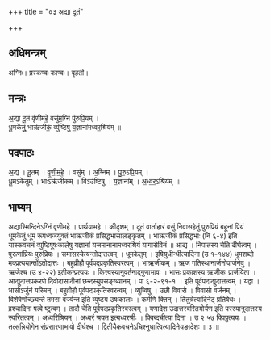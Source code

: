 +++
title = "०३ अद्या दूतं"

+++
## अधिमन्त्रम्
अग्निः। प्रस्कण्वः काण्वः। बृहती।

## मन्त्रः
अ॒द्या दू॒तं वृ॑णीमहे॒ वसु॑म॒ग्निं पु॑रुप्रि॒यम् ।  
धू॒मके॑तुं॒ भाऋ॑जीकं॒ व्यु॑ष्टिषु य॒ज्ञाना॑मध्वर॒श्रिय॑म् ॥

## पदपाठः
अ॒द्य । दू॒तम् । वृ॒णी॒म॒हे॒ । वसु॑म् । अ॒ग्निम् । पु॒रु॒ऽप्रि॒यम् ।  
धू॒मऽके॑तुम् । भाःऽऋ॑जीकम् । विऽउ॑ष्टिषु । य॒ज्ञाना॑म् । अ॒ध्व॒र॒ऽश्रिय॑म् ॥

## भाष्यम्
अद्यास्मिन्दिनेऽग्निं वृणीमहे । प्रार्थयामहे । कीदृशम् । दूतं वार्ताहारं वसुं निवासहेतुं पुरुप्रियं बहूनां प्रियं धूमकेतुं धूम रूपध्वजयुक्तं भाऋजीकं प्रसिद्धभासालङ्कृतम् । भाऋजीकं प्रसिद्धभाः (नि ६-४) इति यास्कवचनं व्युष्टिषूषःकालेषु यज्ञानां यजमानानामध्वरश्रियं यागासेविनं ॥ आद्य । निपातस्य चेति दीर्घत्वम् । पुरूणांप्रियः पुरुप्रियः । समासस्येत्यन्तोदात्तत्वम् । धूमकेतुम् । इषियुधीन्धीत्यादिना (उ १-१४४) धूमशब्दो मक्प्रत्ययान्तोंऽतोदात्तः । बहुव्रीहौ पूर्वपदप्रकृतिस्वरत्वम् । भाऋजीकम् । ऋज गतिस्थानार्जनोपार्जनेषु । ऋजेश्च (उ ४-२२) इतीकन्प्रत्ययः । कित्त्वस्यानुवर्तनाद्गुणाभावः । भासः प्रकाशस्य ऋजीकः प्रार्जयिता । आद्युदात्तप्रकरणे दिवोदासादीनां छन्दस्युपसङ्ख्यानम् । पा ६-२-९१-१ । इति पूर्वपदाद्युदात्तत्वम् । यद्वा । भासोऽर्जुनं यस्मिन् । बहुव्रीहौ पूर्वपदप्रकृतिस्वरत्वम् । व्युष्विषु । उछी विवासे । विवासो वर्जनम् । विशेषेणोच्छ्यन्ते तमसा वर्ज्यन्त इति व्युष्टय उषःकालाः । कर्मणि क्तिन् । तितुत्रेत्यादिनेट् प्रतिषेधः । व्रश्चादिना षत्वे ष्टुत्वम् । तादौ चेति पूर्वपदप्रकृतिस्वरत्वम् । यणादेश उदात्तस्वरितयोर्यण इति परस्यानुदात्तस्य स्वरितत्वम् । अध्वरिश्रियम् । अध्वरं श्रयत इत्यध्वरश्रीः । क्विब्दचीत्या दिना । उ २ ५७ क्विप्रुत्ययः । तत्सन्नियोगेन संप्रसारणाभावो दीर्घश्च । द्वितीयैकवचनेऽचिश्नुधात्वित्यादिनेयङादेशः ॥ ३ ॥
